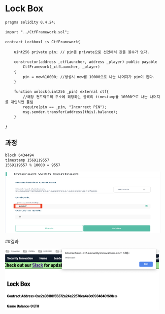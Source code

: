 Lock Box
==
```solidity
pragma solidity 0.4.24;

import "../CtfFramework.sol";

contract Lockbox1 is CtfFramework{

    uint256 private pin; // pin을 private으로 선언해서 값을 볼수가 없다.

    constructor(address _ctfLauncher, address _player) public payable
        CtfFramework(_ctfLauncher, _player)
    {
        pin = now%10000; //생성시 now를 10000으로 나눈 나머지가 pin이 된다.
    }
    
    function unlock(uint256 _pin) external ctf{
        //해당 컨트랙트의 주소에 해당하는 블록의 timestamp를 10000으로 나눈 나머지를 대입하면 풀림
        require(pin == _pin, "Incorrect PIN");
        msg.sender.transfer(address(this).balance);
    }

}
```    
## 과정
```
block 6434494
timestamp 1569119557
1569119557 % 10000 = 9557
```

<img src="img/process_2_1.png" width="600px" height="200px">

##결과

<img src="img/success_2.png" width="500px" height="200px">


